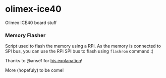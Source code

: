 # olimex-ice40
Olimex ICE40 board stuff

### Memory Flasher

Script used to flash the memory using a RPi.
As the memory is connected to SPI bus, you can use the RPi SPI bus to flash using `flashrom` command :)

Thanks to @anse1 for [his explanation](https://github.com/anse1/olimex-ice40-notes)!

More (hopefuly) to be come!
